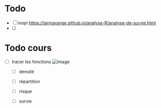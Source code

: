 # Todo
- [ ] inspi https://larmarange.github.io/analyse-R/analyse-de-survie.html
- [ ] 

# Todo cours
- [ ] tracer les fonctions ![image](https://github.com/Ab2nour/analyse-survie/assets/61651582/bae53279-5cb7-4cdd-99b9-2001532da63a)
  - [ ] densité
  - [ ] répartition
  - [ ] risque
  - [ ] survie

